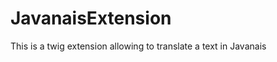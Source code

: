 JavanaisExtension
=================

This is a twig extension allowing to translate a text in Javanais
